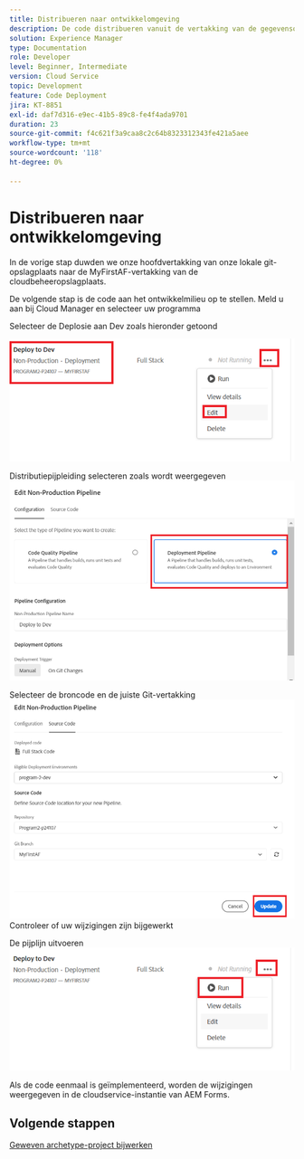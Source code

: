 ```yaml
---
title: Distribueren naar ontwikkelomgeving
description: De code distribueren vanuit de vertakking van de gegevensopslagruimte van de cloud Manager
solution: Experience Manager
type: Documentation
role: Developer
level: Beginner, Intermediate
version: Cloud Service
topic: Development
feature: Code Deployment
jira: KT-8851
exl-id: daf7d316-e9ec-41b5-89c8-fe4f4ada9701
duration: 23
source-git-commit: f4c621f3a9caa8c2c64b8323312343fe421a5aee
workflow-type: tm+mt
source-wordcount: '118'
ht-degree: 0%

---
```


# Distribueren naar ontwikkelomgeving

In de vorige stap duwden we onze hoofdvertakking van onze lokale git-opslagplaats naar de MyFirstAF-vertakking van de cloudbeheeropslagplaats.

De volgende stap is de code aan het ontwikkelmilieu op te stellen.
Meld u aan bij Cloud Manager en selecteer uw programma

Selecteer de Deplosie aan Dev zoals hieronder getoond


![eerste stap](assets/deploy-first-step1.png)


Distributiepijpleiding selecteren zoals wordt weergegeven
![eerste stap](assets/deploy1.png)

Selecteer de broncode en de juiste Git-vertakking
![eerste stap](assets/deploy2.png)
Controleer of uw wijzigingen zijn bijgewerkt

De pijplijn uitvoeren
![pijpleiding](assets/run-pipeline.png)

Als de code eenmaal is geïmplementeerd, worden de wijzigingen weergegeven in de cloudservice-instantie van AEM Forms.

## Volgende stappen

[Geweven archetype-project bijwerken](./updating-project-archetype.md)
